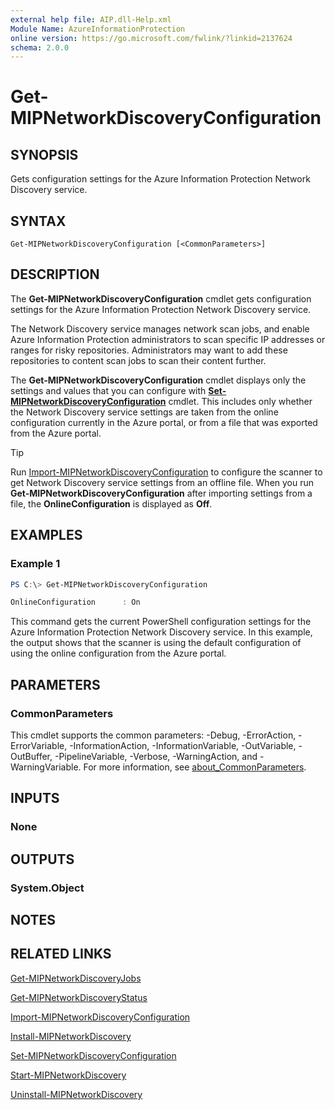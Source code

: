 ```yaml
---
external help file: AIP.dll-Help.xml
Module Name: AzureInformationProtection
online version: https://go.microsoft.com/fwlink/?linkid=2137624
schema: 2.0.0
---
```


# Get-MIPNetworkDiscoveryConfiguration

## SYNOPSIS
Gets configuration settings for the Azure Information Protection Network Discovery service. 

## SYNTAX

```
Get-MIPNetworkDiscoveryConfiguration [<CommonParameters>]
```

## DESCRIPTION

The **Get-MIPNetworkDiscoveryConfiguration** cmdlet gets configuration settings for the Azure Information Protection Network Discovery service.

The Network Discovery service manages network scan jobs, and enable Azure Information Protection administrators to scan specific IP addresses or ranges for risky repositories. Administrators may want to add these repositories to content scan jobs to scan their content further.

The **Get-MIPNetworkDiscoveryConfiguration** cmdlet displays only the settings and values that you can configure with [**Set-MIPNetworkDiscoveryConfiguration**](./Set-MIPNetworkDiscoveryConfiguration.md) cmdlet. This includes only whether the Network Discovery service settings are taken from the online configuration currently in the Azure portal, or from a file that was exported from the Azure portal.

> [!TIP]
> Run [Import-MIPNetworkDiscoveryConfiguration](./Import-MIPNetworkDiscoveryConfiguration.md) to configure the scanner to get Network Discovery service settings from an offline file. When you run **Get-MIPNetworkDiscoveryConfiguration** after importing settings from a file, the **OnlineConfiguration** is displayed as **Off**.

## EXAMPLES

### Example 1
```powershell
PS C:\> Get-MIPNetworkDiscoveryConfiguration

OnlineConfiguration      : On
```

This command gets the current PowerShell configuration settings for the Azure Information Protection Network Discovery service. In this example, the output shows that the scanner is using the default configuration of using the online configuration from the Azure portal.

## PARAMETERS

### CommonParameters
This cmdlet supports the common parameters: -Debug, -ErrorAction, -ErrorVariable, -InformationAction, -InformationVariable, -OutVariable, -OutBuffer, -PipelineVariable, -Verbose, -WarningAction, and -WarningVariable. For more information, see [about_CommonParameters](http://go.microsoft.com/fwlink/?LinkID=113216).

## INPUTS

### None

## OUTPUTS

### System.Object

## NOTES

## RELATED LINKS


[Get-MIPNetworkDiscoveryJobs](Get-MIPNetworkDiscoveryJobs.md)

[Get-MIPNetworkDiscoveryStatus](Get-MIPNetworkDiscoveryStatus.md)

[Import-MIPNetworkDiscoveryConfiguration](Import-MIPNetworkDiscoveryConfiguration.md)

[Install-MIPNetworkDiscovery](Install-MIPNetworkDiscovery.md)

[Set-MIPNetworkDiscoveryConfiguration](Set-MIPNetworkDiscoveryConfiguration.md)

[Start-MIPNetworkDiscovery](Start-MIPNetworkDiscovery.md)

[Uninstall-MIPNetworkDiscovery](Uninstall-MIPNetworkDiscovery.md)
